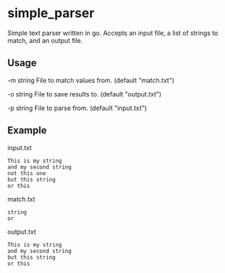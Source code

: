 simple_parser
=============

Simple text parser written in go. Accepts an input file, a list of strings to match, and an output file. 

Usage
-----
-m string File to match values from. (default "match.txt")

-o string File to save results to. (default "output.txt")

-p string File to parse from. (default "input.txt")


Example
-------
input.txt
``` 
This is my string
and my second string
not this one
but this string
or this
```

match.txt
```
string
or
```

output.txt
```
This is my string
and my second string
but this string
or this
````